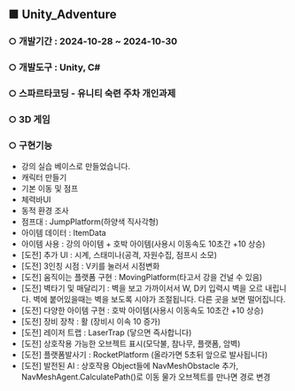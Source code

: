 ## ■ **Unity_Adventure**
### ○ 개발기간 : 2024-10-28 ~ 2024-10-30
### ○ 개발도구 : Unity, C#
### ○ 스파르타코딩 - 유니티 숙련 주차 개인과제
### ○ 3D 게임
### ○ 구현기능
- 강의 실습 베이스로 만들었습니다.
- 캐릭터 만들기
- 기본 이동 및 점프
- 체력바UI
- 동적 환경 조사
- 점프대 : JumpPlatform(하양색 직사각형)
- 아이템 데이터 : ItemData
- 아이템 사용 : 강의 아이템 + 호박 아이템(사용시 이동속도 10초간 +10 상승)
- [도전] 추가 UI : 시계, 스태미나(공격, 자원수집, 점프시 소모)
- [도전] 3인칭 시점 : V키를 눌러서 시점변화
- [도전] 움직이는 플랫폼 구현 : MovingPlatform(타고서 강을 건널 수 있음)
- [도전] 벽타기 및 매달리기 : 벽을 보고 가까이서서 W, D키 입력시 벽을 오르 내립니다. 벽에 붙어있을때는 벽을 보도록 시야가 조절됩니다. 다른 곳을 보면 떨어집니다.
- [도전] 다양한 아이템 구현 : 호박 아이템(사용시 이동속도 10초간 +10 상승)
- [도전] 장비 장착 : 활 (장비시 이속 10 증가)
- [도전] 레이저 트랩 : LaserTrap (닿으면 즉사합니다)
- [도전] 상호작용 가능한 오브젝트 표시(모닥불, 참나무, 플랫폼, 암벽)
- [도전] 플랫폼발사기 : RocketPlatform (올라가면 5초뒤 앞으로 발사됩니다)
- [도전] 발전된 AI : 상호작용 Object들에 NavMeshObstacle 추가, NavMeshAgent.CalculatePath()로 이동 물가 오브젝트를 만나면 경로 변경


